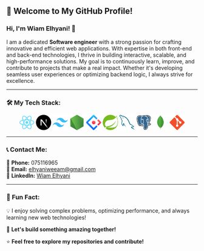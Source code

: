 ## 🚀 Welcome to My GitHub Profile!

### Hi, I'm **Wiam Elhyani!** 👋
I am a dedicated **Software engineer** with a strong passion for crafting innovative and efficient web applications. With expertise in both front-end and back-end technologies, I thrive in building interactive, scalable, and high-performance solutions. My goal is to continuously learn, improve, and contribute to projects that make a real impact. Whether it's developing seamless user experiences or optimizing backend logic, I always strive for excellence. 

---

### 🛠️ My Tech Stack:

<p align="center">
  <img src="https://raw.githubusercontent.com/devicons/devicon/master/icons/react/react-original.svg" alt="React" width="40" height="40"/>
  <img src="https://raw.githubusercontent.com/devicons/devicon/master/icons/nextjs/nextjs-original.svg" alt="Next.js" width="40" height="40"/>
<img src="https://raw.githubusercontent.com/devicons/devicon/master/icons/tailwindcss/tailwindcss-original.svg" alt="TailwindCSS" width="40" height="40"/>
    <img src="https://raw.githubusercontent.com/devicons/devicon/master/icons/nodejs/nodejs-original.svg" alt="Node.js" width="40" height="40"/>
  <img src="https://raw.githubusercontent.com/devicons/devicon/master/icons/antdesign/antdesign-original.svg" alt="Ant Design" width="40" height="40"/>
   <img src="https://raw.githubusercontent.com/devicons/devicon/master/icons/spring/spring-original.svg" alt="Spring Boot" width="40" height="40"/>
  <img src="https://raw.githubusercontent.com/devicons/devicon/master/icons/mysql/mysql-original.svg" alt="MySQL" width="40" height="40"/>
  <img src="https://raw.githubusercontent.com/devicons/devicon/master/icons/postgresql/postgresql-original.svg" alt="PostgreSQL" width="40" height="40"/>
    <img src="https://raw.githubusercontent.com/devicons/devicon/master/icons/mongodb/mongodb-original.svg" alt="MongoDB" width="40" height="40"/>
  <img src="https://raw.githubusercontent.com/devicons/devicon/master/icons/git/git-original.svg" alt="Git" width="40" height="40"/>
</p>

---

### 📞 Contact Me:
📱 **Phone:** 075116965  
📧 **Email:** [elhyaniweeam@gmail.com](mailto:elhyaniweeam@gmail.com)  
🔗 **LinkedIn:** [Wiam Elhyani](https://www.linkedin.com/in/wiam-elhyani-949990226/)

---

### 🎯 Fun Fact:
💡 I enjoy solving complex problems, optimizing performance, and always learning new web technologies!

🚀 **Let's build something amazing together!**

⭐️ **Feel free to explore my repositories and contribute!**
